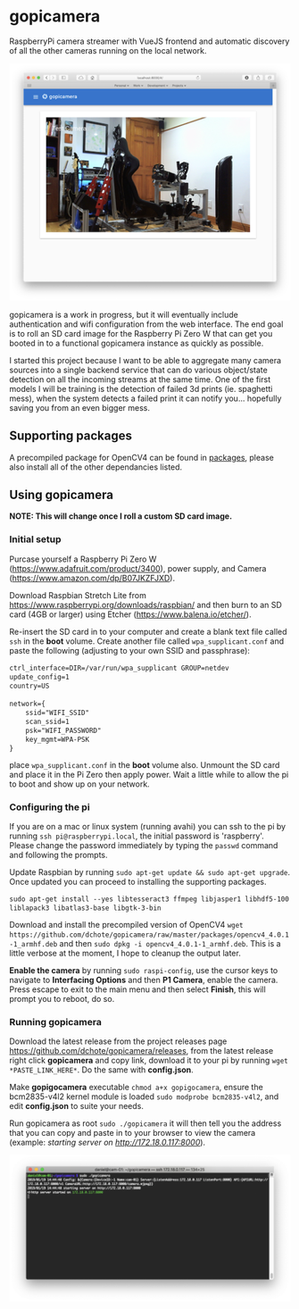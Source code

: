 # gopicamera

RaspberryPi camera streamer with VueJS frontend and automatic discovery of all the other cameras running on the local network.  

![screenshot](images/screenshot.png "Screenshot")

gopicamera is a work in progress, but it will eventually include authentication and wifi configuration from the web interface. The end goal is to roll an SD card image for the Raspberry Pi Zero W that can get you booted in to a functional gopicamera instance as quickly as possible.

I started this project because I want to be able to aggregate many camera sources into a single backend service that can do various object/state detection on all the incoming streams at the same time. 
One of the first models I will be training is the detection of failed 3d prints (ie. spaghetti mess), when the system detects a failed print it can notify you... hopefully saving you from an even bigger mess.

## Supporting packages

A precompiled package for OpenCV4 can be found in [packages](/packages/), please also install all of the other dependancies listed.


## Using gopicamera
**NOTE: This will change once I roll a custom SD card image.**


### Initial setup

Purcase yourself a Raspberry Pi Zero W (https://www.adafruit.com/product/3400), power supply, and Camera (https://www.amazon.com/dp/B07JKZFJXD).

Download Raspbian Stretch Lite from https://www.raspberrypi.org/downloads/raspbian/ and then burn to an SD card (4GB or larger) using Etcher (https://www.balena.io/etcher/). 

Re-insert the SD card in to your computer and create a blank text file called `ssh` in the **boot** volume.  Create another file called `wpa_supplicant.conf` and paste the following (adjusting to your own SSID and passphrase):
```
ctrl_interface=DIR=/var/run/wpa_supplicant GROUP=netdev
update_config=1
country=US

network={
    ssid="WIFI_SSID"
    scan_ssid=1
    psk="WIFI_PASSWORD"
    key_mgmt=WPA-PSK
}
```
place `wpa_supplicant.conf` in the **boot** volume also. Unmount the SD card and place it in the Pi Zero then apply power.  Wait a little while to allow the pi to boot and show up on your network.


### Configuring the pi

If you are on a mac or linux system (running avahi) you can ssh to the pi by running `ssh pi@raspberrypi.local`, the initial password is 'raspberry'.  Please change the password immediately by typing the `passwd` command and following the prompts.

Update Raspbian by running `sudo apt-get update && sudo apt-get upgrade`.  Once updated you can proceed to installing the supporting packages.
```
sudo apt-get install --yes libtesseract3 ffmpeg libjasper1 libhdf5-100 liblapack3 libatlas3-base libgtk-3-bin
```

Download and install the precompiled version of OpenCV4 `wget https://github.com/dchote/gopicamera/raw/master/packages/opencv4_4.0.1-1_armhf.deb` and then `sudo dpkg -i opencv4_4.0.1-1_armhf.deb`.  This is a little verbose at the moment, I hope to cleanup the output later.

**Enable the camera** by running `sudo raspi-config`, use the cursor keys to navigate to **Interfacing Options** and then **P1 Camera**, enable the camera.  Press escape to exit to the main menu and then select **Finish**, this will prompt you to reboot, do so.


### Running gopicamera

Download the latest release from the project releases page https://github.com/dchote/gopicamera/releases, from the latest release right click **gopicamera** and copy link, download it to your pi by running `wget *PASTE_LINK_HERE*`. Do the same with **config.json**.

Make **gopigocamera** executable `chmod a+x gopigocamera`, ensure the bcm2835-v4l2 kernel module is loaded `sudo modprobe bcm2835-v4l2`, and edit **config.json** to suite your needs. 

Run gopicamera as root `sudo ./gopicamera` it will then tell you the address that you can copy and paste in to your browser to view the camera (example: *starting server on http://172.18.0.117:8000*).

![screenshot2](images/screenshot2.png "Screenshot")